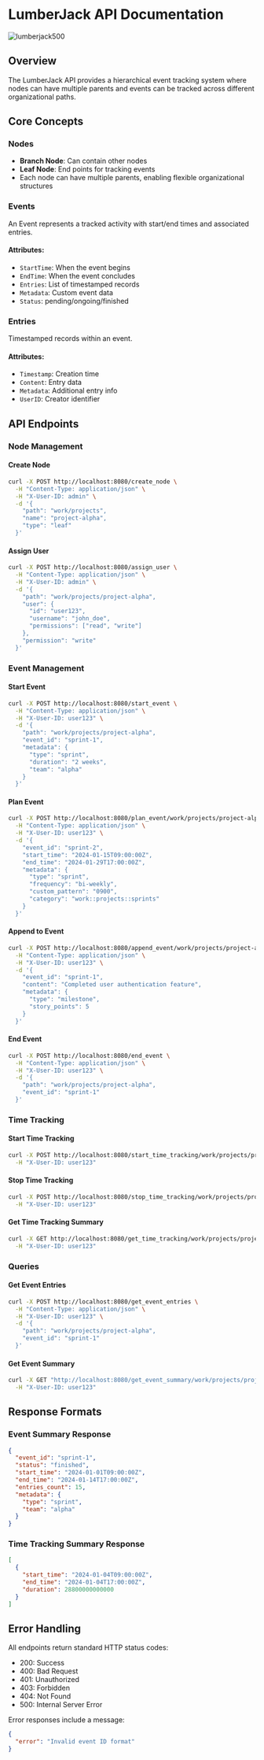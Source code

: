 # LumberJack API Documentation

![lumberjack500](https://github.com/user-attachments/assets/1f1c2f9e-a550-47eb-8f18-a11abbc1cf58)

## Overview
The LumberJack API provides a hierarchical event tracking system where nodes can have multiple parents and events can be tracked across different organizational paths.

## Core Concepts

### Nodes
- **Branch Node**: Can contain other nodes
- **Leaf Node**: End points for tracking events
- Each node can have multiple parents, enabling flexible organizational structures

### Events
An Event represents a tracked activity with start/end times and associated entries.

#### Attributes:
- `StartTime`: When the event begins
- `EndTime`: When the event concludes
- `Entries`: List of timestamped records
- `Metadata`: Custom event data
- `Status`: pending/ongoing/finished

### Entries
Timestamped records within an event.

#### Attributes:
- `Timestamp`: Creation time
- `Content`: Entry data
- `Metadata`: Additional entry info
- `UserID`: Creator identifier

## API Endpoints

### Node Management

#### Create Node
```bash
curl -X POST http://localhost:8080/create_node \
  -H "Content-Type: application/json" \
  -H "X-User-ID: admin" \
  -d '{
    "path": "work/projects",
    "name": "project-alpha",
    "type": "leaf"
  }'
```

#### Assign User
```bash
curl -X POST http://localhost:8080/assign_user \
  -H "Content-Type: application/json" \
  -H "X-User-ID: admin" \
  -d '{
    "path": "work/projects/project-alpha",
    "user": {
      "id": "user123",
      "username": "john_doe",
      "permissions": ["read", "write"]
    },
    "permission": "write"
  }'
```

### Event Management

#### Start Event
```bash
curl -X POST http://localhost:8080/start_event \
  -H "Content-Type: application/json" \
  -H "X-User-ID: user123" \
  -d '{
    "path": "work/projects/project-alpha",
    "event_id": "sprint-1",
    "metadata": {
      "type": "sprint",
      "duration": "2 weeks",
      "team": "alpha"
    }
  }'
```

#### Plan Event
```bash
curl -X POST http://localhost:8080/plan_event/work/projects/project-alpha \
  -H "Content-Type: application/json" \
  -H "X-User-ID: user123" \
  -d '{
    "event_id": "sprint-2",
    "start_time": "2024-01-15T09:00:00Z",
    "end_time": "2024-01-29T17:00:00Z",
    "metadata": {
      "type": "sprint",
      "frequency": "bi-weekly",
      "custom_pattern": "0900",
      "category": "work::projects::sprints"
    }
  }'
```

#### Append to Event
```bash
curl -X POST http://localhost:8080/append_event/work/projects/project-alpha \
  -H "Content-Type: application/json" \
  -H "X-User-ID: user123" \
  -d '{
    "event_id": "sprint-1",
    "content": "Completed user authentication feature",
    "metadata": {
      "type": "milestone",
      "story_points": 5
    }
  }'
```

#### End Event
```bash
curl -X POST http://localhost:8080/end_event \
  -H "Content-Type: application/json" \
  -H "X-User-ID: user123" \
  -d '{
    "path": "work/projects/project-alpha",
    "event_id": "sprint-1"
  }'
```

### Time Tracking

#### Start Time Tracking
```bash
curl -X POST http://localhost:8080/start_time_tracking/work/projects/project-alpha \
  -H "X-User-ID: user123"
```

#### Stop Time Tracking
```bash
curl -X POST http://localhost:8080/stop_time_tracking/work/projects/project-alpha \
  -H "X-User-ID: user123"
```

#### Get Time Tracking Summary
```bash
curl -X GET http://localhost:8080/get_time_tracking/work/projects/project-alpha \
  -H "X-User-ID: user123"
```

### Queries

#### Get Event Entries
```bash
curl -X POST http://localhost:8080/get_event_entries \
  -H "Content-Type: application/json" \
  -H "X-User-ID: user123" \
  -d '{
    "path": "work/projects/project-alpha",
    "event_id": "sprint-1"
  }'
```

#### Get Event Summary
```bash
curl -X GET "http://localhost:8080/get_event_summary/work/projects/project-alpha?event_id=sprint-1" \
  -H "X-User-ID: user123"
```

## Response Formats

### Event Summary Response
```json
{
  "event_id": "sprint-1",
  "status": "finished",
  "start_time": "2024-01-01T09:00:00Z",
  "end_time": "2024-01-14T17:00:00Z",
  "entries_count": 15,
  "metadata": {
    "type": "sprint",
    "team": "alpha"
  }
}
```

### Time Tracking Summary Response
```json
[
  {
    "start_time": "2024-01-04T09:00:00Z",
    "end_time": "2024-01-04T17:00:00Z",
    "duration": 28800000000000
  }
]
```

## Error Handling
All endpoints return standard HTTP status codes:
- 200: Success
- 400: Bad Request
- 401: Unauthorized
- 403: Forbidden
- 404: Not Found
- 500: Internal Server Error

Error responses include a message:
```json
{
  "error": "Invalid event ID format"
}
```
